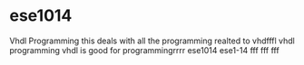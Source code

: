 # ese1014
Vhdl Programming
this deals with all the programming realted to vhdfffl
vhdl programming
vhdl is good for programmingrrrr
ese1014
ese1-14
fff
fff
fff
